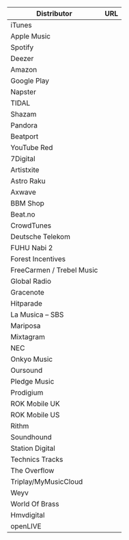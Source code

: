|Distributor|URL|
|-----------|---|
| iTunes
|Apple Music
|Spotify
|Deezer
|Amazon
|Google Play
|Napster
|TIDAL
|Shazam
|Pandora
|Beatport
|YouTube Red
|7Digital
|Artistxite
|Astro Raku
|Axwave
|BBM Shop
|Beat.no
|CrowdTunes
|Deutsche Telekom
|FUHU Nabi 2
|Forest Incentives
|FreeCarmen / Trebel Music
|Global Radio
|Gracenote
|Hitparade
|La Musica – SBS
|Mariposa
|Mixtagram
|NEC
|Onkyo Music
|Oursound
|Pledge Music
|Prodigium
|ROK Mobile UK
|ROK Mobile US
|Rithm
|Soundhound
|Station Digital
|Technics Tracks
|The Overflow
|Triplay/MyMusicCloud
|Weyv
|World Of Brass
|Hmvdigital
|openLIVE          |   |
